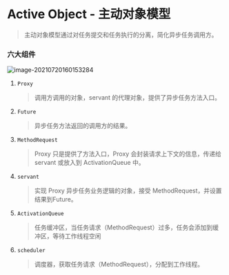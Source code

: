 # Active Object - 主动对象模型

> 主动对象模型通过对任务提交和任务执行的分离，简化异步任务调用方。

### 六大组件

![image-20210720160153284](https://i.loli.net/2021/07/20/3VDErvsfLgA9e5m.png)

1. `Proxy`

   > 调用方调用的对象，servant 的代理对象，提供了异步任务方法入口。

2. `Future`

   > 异步任务方法返回的调用方的结果。

3. `MethodRequest`

   > Proxy 只是提供了方法入口，Proxy 会封装请求上下文的信息，传递给 servant 或放入到 ActivationQueue 中。

4. `servant`

   > 实现 Proxy 异步任务业务逻辑的对象，接受 MethodRequest，并设置结果到Future。

5. `ActivationQueue`

   > 任务缓冲区，当任务请求（MethodRequest）过多，任务会添加到缓冲区，等待工作线程空闲

6. `scheduler`

   > 调度器，获取任务请求（MethodRequest），分配到工作线程。

